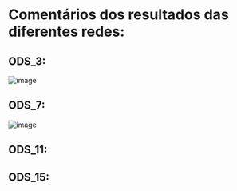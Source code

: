# Comentários dos resultados das diferentes redes:

## ODS_3:
![image](https://github.com/user-attachments/assets/b5463a2d-a039-43c8-8499-8c727c0cb8fc)

## ODS_7:
![image](https://github.com/user-attachments/assets/7628ea98-164f-4af1-b30a-e91ef77f68e9)

## ODS_11:

## ODS_15:

